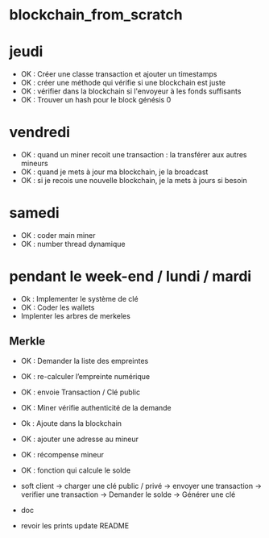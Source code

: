 # blockchain_from_scratch

# jeudi
- OK : Créer une classe transaction et ajouter un timestamps
- OK : créer une méthode qui vérifie si une blockchain est juste
- OK : vérifier dans la blockchain si l'envoyeur à les fonds suffisants
- OK : Trouver un hash pour le block génésis 0

# vendredi 
- OK : quand un miner recoit une transaction :  la transférer aux autres mineurs
- OK : quand je mets à jour ma blockchain, je la broadcast
- OK : si je recois une nouvelle blockchain, je la mets à jours si besoin
  
# samedi 
- OK : coder main miner
- OK : number thread dynamique

# pendant le week-end / lundi / mardi 
- Ok : Implementer le système de clé
- OK : Coder les wallets
- Implenter les arbres de merkeles
  
## Merkle 
- OK : Demander la liste des empreintes
- OK : re-calculer l’empreinte numérique

- OK : envoie Transaction / Clé public
- OK : Miner vérifie authenticité de la demande
- Ok : Ajoute dans la blockchain

- OK : ajouter une adresse au mineur
- OK : récompense mineur
- OK : fonction qui calcule le solde
- soft client
  -> charger une clé public / privé
  -> envoyer une transaction
  -> verifier une transaction
  -> Demander le solde
  -> Générer une clé
  
- doc
- revoir les prints
update README